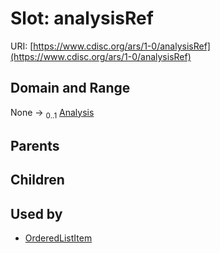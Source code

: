 
# Slot: analysisRef




URI: [https://www.cdisc.org/ars/1-0/analysisRef](https://www.cdisc.org/ars/1-0/analysisRef)


## Domain and Range

None &#8594;  <sub>0..1</sub> [Analysis](Analysis.md)

## Parents


## Children


## Used by

 * [OrderedListItem](OrderedListItem.md)
